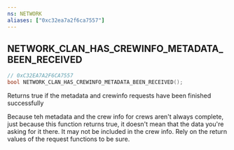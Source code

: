 ```yaml
---
ns: NETWORK
aliases: ["0xc32ea7a2f6ca7557"]
---
```

## NETWORK_CLAN_HAS_CREWINFO_METADATA_BEEN_RECEIVED

```c
// 0xC32EA7A2F6CA7557
bool NETWORK_CLAN_HAS_CREWINFO_METADATA_BEEN_RECEIVED();
```

Returns true if the metadata and crewinfo requests have been finished successfully

Because teh metadata and the crew info for crews aren't always complete, just because this function returns true, it doesn't mean that the data you're asking for it there. It may not be included in the crew info. Rely on the return values of the request functions to be sure.

